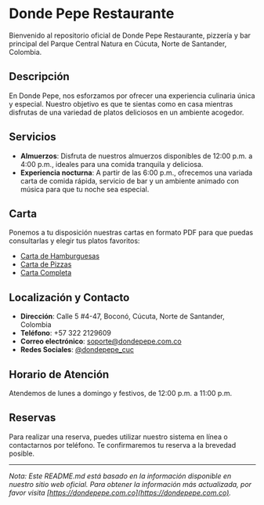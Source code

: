 # Donde Pepe Restaurante

Bienvenido al repositorio oficial de Donde Pepe Restaurante, pizzería y bar principal del Parque Central Natura en Cúcuta, Norte de Santander, Colombia.

## Descripción

En Donde Pepe, nos esforzamos por ofrecer una experiencia culinaria única y especial. Nuestro objetivo es que te sientas como en casa mientras disfrutas de una variedad de platos deliciosos en un ambiente acogedor.

## Servicios

- **Almuerzos**: Disfruta de nuestros almuerzos disponibles de 12:00 p.m. a 4:00 p.m., ideales para una comida tranquila y deliciosa.
- **Experiencia nocturna**: A partir de las 6:00 p.m., ofrecemos una variada carta de comida rápida, servicio de bar y un ambiente animado con música para que tu noche sea especial.

## Carta

Ponemos a tu disposición nuestras cartas en formato PDF para que puedas consultarlas y elegir tus platos favoritos:

- [Carta de Hamburguesas](https://dondepepe.com.co/carta-hamburguesas.pdf)
- [Carta de Pizzas](https://dondepepe.com.co/carta-pizzas.pdf)
- [Carta Completa](https://dondepepe.com.co/carta-completa.pdf)

## Localización y Contacto

- **Dirección**: Calle 5 #4-47, Boconó, Cúcuta, Norte de Santander, Colombia
- **Teléfono**: +57 322 2129609
- **Correo electrónico**: soporte@dondepepe.com.co
- **Redes Sociales**: [@dondepepe_cuc](https://www.instagram.com/dondepepe_cuc/)

## Horario de Atención

Atendemos de lunes a domingo y festivos, de 12:00 p.m. a 11:00 p.m.

## Reservas

Para realizar una reserva, puedes utilizar nuestro sistema en línea o contactarnos por teléfono. Te confirmaremos tu reserva a la brevedad posible.

---

*Nota: Este README.md está basado en la información disponible en nuestro sitio web oficial. Para obtener la información más actualizada, por favor visita [https://dondepepe.com.co](https://dondepepe.com.co).*
